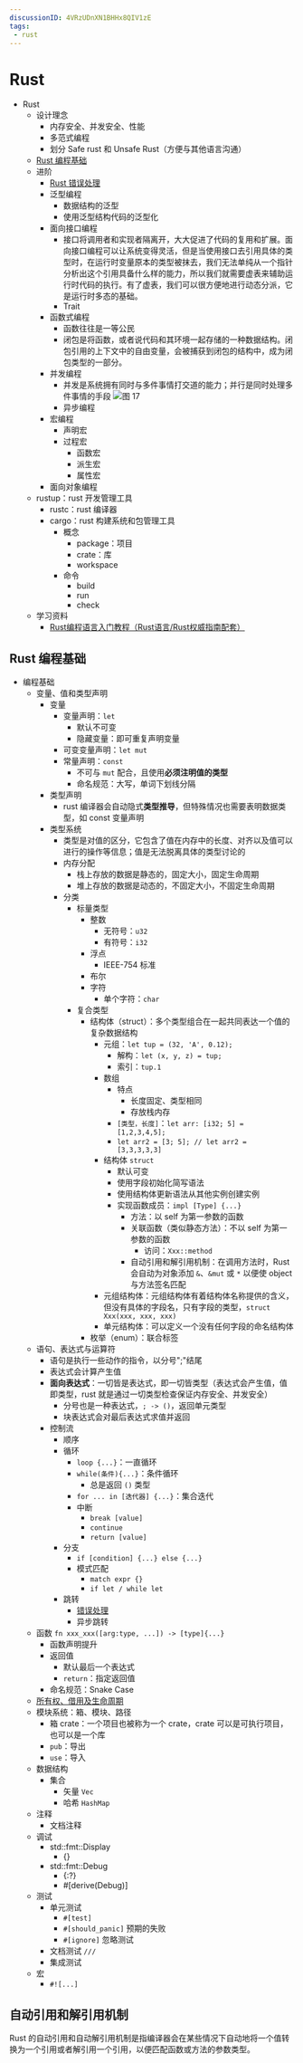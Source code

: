 ```yaml
---
discussionID: 4VRzUDnXN1BHHx8QIV1zE
tags:
 - rust
---
```


# Rust

- Rust
  - 设计理念
    - 内存安全、并发安全、性能
    - 多范式编程
    - 划分 Safe rust 和 Unsafe Rust（方便与其他语言沟通）
  - [Rust 编程基础](#rust-编程基础)
  - 进阶
    - [Rust 错误处理](./Rust%20错误处理.md)
    - 泛型编程
      - 数据结构的泛型
      - 使用泛型结构代码的泛型化
    - 面向接口编程
      - 接口将调用者和实现者隔离开，大大促进了代码的复用和扩展。面向接口编程可以让系统变得灵活，但是当使用接口去引用具体的类型时，在运行时变量原本的类型被抹去，我们无法单纯从一个指针分析出这个引用具备什么样的能力，所以我们就需要虚表来辅助运行时代码的执行。有了虚表，我们可以很方便地进行动态分派，它是运行时多态的基础。
      - Trait
    - 函数式编程
      - 函数往往是一等公民
      - 闭包是将函数，或者说代码和其环境一起存储的一种数据结构。闭包引用的上下文中的自由变量，会被捕获到闭包的结构中，成为闭包类型的一部分。
    - 并发编程
      - 并发是系统拥有同时与多件事情打交道的能力；并行是同时处理多件事情的手段  ![图 17](./images/1653375009755.png)  
      - 异步编程
    - 宏编程
      - 声明宏
      - 过程宏
        - 函数宏
        - 派生宏
        - 属性宏
    - 面向对象编程
  - rustup：rust 开发管理工具
    - rustc：rust 编译器
    - cargo：rust 构建系统和包管理工具
      - 概念
        - package：项目
        - crate：库
        - workspace
      - 命令
        - build
        - run
        - check
  - 学习资料
    - [Rust编程语言入门教程（Rust语言/Rust权威指南配套）](https://www.bilibili.com/video/BV1hp4y1k7SV)

## Rust 编程基础

- 编程基础
  - 变量、值和类型声明
    - 变量
      - 变量声明：`let`
        - 默认不可变
        - 隐藏变量：即可重复声明变量
      - 可变变量声明：`let mut`
      - 常量声明：`const`
        - 不可与 `mut` 配合，且使用**必须注明值的类型**
        - 命名规范：大写，单词下划线分隔
    - 类型声明
      - rust 编译器会自动隐式**类型推导**，但特殊情况也需要表明数据类型，如 const 变量声明
    - 类型系统
      - 类型是对值的区分，它包含了值在内存中的长度、对齐以及值可以进行的操作等信息；值是无法脱离具体的类型讨论的
      - 内存分配
        - 栈上存放的数据是静态的，固定大小，固定生命周期
        - 堆上存放的数据是动态的，不固定大小，不固定生命周期
      - 分类
        - 标量类型
          - 整数
            - 无符号：`u32`
            - 有符号：`i32`
          - 浮点
            - IEEE-754 标准
          - 布尔
          - 字符
            - 单个字符：`char`
        - 复合类型
          - 结构体（struct）：多个类型组合在一起共同表达一个值的复杂数据结构
            - 元组：`let tup = (32, 'A', 0.12);`
              - 解构：`let (x, y, z) = tup;`
              - 索引：`tup.1`
            - 数组
              - 特点
                - 长度固定、类型相同
                - 存放栈内存
              - `[类型，长度]`：`let arr: [i32; 5] = [1,2,3,4,5];`
              - `let arr2 = [3; 5]; // let arr2 = [3,3,3,3,3]`
            - 结构体 `struct`
              - 默认可变
              - 使用字段初始化简写语法
              - 使用结构体更新语法从其他实例创建实例
              - 实现函数成员：`impl [Type] {...}`
                - 方法：以 self 为第一参数的函数
                - 关联函数（类似静态方法）：不以 self 为第一参数的函数
                  - 访问：`Xxx::method`
                - 自动引用和解引用机制：在调用方法时，Rust 会自动为对象添加 `&`、`&mut` 或 `*` 以便使 object 与方法签名匹配
            - 元组结构体：元组结构体有着结构体名称提供的含义，但没有具体的字段名，只有字段的类型，`struct Xxx(xxx, xxx, xxx)`
            - 单元结构体：可以定义一个没有任何字段的命名结构体
          - 枚举（enum）：联合标签
  - 语句、表达式与运算符
    - 语句是执行一些动作的指令，以分号";"结尾
    - 表达式会计算产生值
    - **面向表达式**：一切皆是表达式，即一切皆类型（表达式会产生值，值即类型，rust 就是通过一切类型检查保证内存安全、并发安全）
      - 分号也是一种表达式，`; -> ()`，返回单元类型
      - 块表达式会对最后表达式求值并返回
    - 控制流
      - 顺序
      - 循环
        - `loop {...}`：一直循环
        - `while(条件){...}`：条件循环
          - 总是返回 `()` 类型
        - `for ... in [迭代器] {...}`：集合迭代
        - 中断
          - `break [value]`
          - `continue`
          - `return [value]`
      - 分支 
        - `if [condition] {...} else {...}`
        - 模式匹配
          - `match expr {}`
          - `if let / while let`
      - 跳转
        - [错误处理](./Rust%20错误处理.md)
        - 异步跳转
  - 函数 `fn xxx_xxx([arg:type, ...]) -> [type]{...}`
    - 函数声明提升
    - 返回值
      - 默认最后一个表达式
      - `return`：指定返回值
    - 命名规范：Snake Case
  - [所有权、借用及生命周期](./所有权、借用及生命周期.md)
  - 模块系统：箱、模块、路径
    - 箱 crate：一个项目也被称为一个 crate，crate 可以是可执行项目，也可以是一个库
    - `pub`：导出
    - `use`：导入
  - 数据结构
    - 集合
      - 矢量 `Vec`
      - 哈希 `HashMap`
  - 注释
    - 文档注释
  - 调试
    - std::fmt::Display
      - {}
    - std::fmt::Debug
      - {:?}
      - #[derive(Debug)]
  - 测试
    - 单元测试
      - `#[test]`
      - `#[should_panic]` 预期的失败
      - `#[ignore]` 忽略测试
    - 文档测试 `///`
    - 集成测试
  - 宏
    - `#![...]`

## 自动引用和解引用机制

Rust 的自动引用和自动解引用机制是指编译器会在某些情况下自动地将一个值转换为一个引用或者解引用一个引用，以便匹配函数或方法的参数类型。